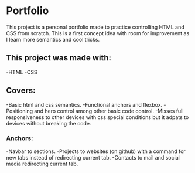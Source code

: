 # Portfolio
This project is a personal portfolio made to practice controlling HTML and CSS from scratch. This is a first concept idea with room for improvement as I learn more semantics and cool tricks.
## This project was made with:
-HTML
-CSS
## Covers:
-Basic html and css semantics.
-Functional anchors and flexbox.
-Positioning and hero control among other basic code control.
-Misses full responsiveness to other devices with css special conditions but it adpats to devices without breaking the code.
### Anchors:
-Navbar to sections.
-Projects to websites (on github) with a command for new tabs instead of redirecting current tab.
-Contacts to mail and social media redirecting current tab.
